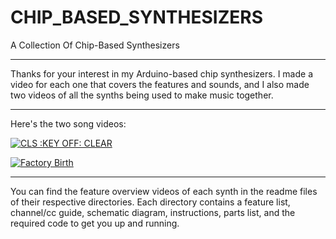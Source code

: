 CHIP_BASED_SYNTHESIZERS
=======================

A Collection Of Chip-Based Synthesizers

------------------------------------------------------------------------------------------

Thanks for your interest in my Arduino-based chip synthesizers.  I made a video for each one that covers the features and sounds, and I also made two videos of all the synths being used to make music together.

------------------------------------------------------------------------------------------
Here's the two song videos:

[![CLS :KEY OFF: CLEAR](http://www.worldwidewebside.com/pics/tiny_playbutton_cls.jpg)](https://www.youtube.com/watch?v=GbhIWR-iFkw)

[![Factory Birth](http://www.worldwidewebside.com/pics/tiny_playbutton_factory.jpg)](https://www.youtube.com/watch?v=-AR1PfW5tHM)

------------------------------------------------------------------------------------------

You can find the feature overview videos of each synth in the readme files of their respective directories.  Each directory contains a feature list, channel/cc guide, schematic diagram, instructions, parts list, and the required code to get you up and running.
